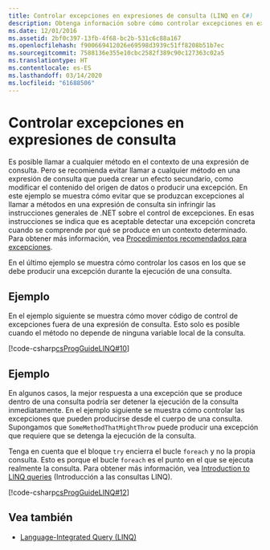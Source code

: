 ```yaml
---
title: Controlar excepciones en expresiones de consulta (LINQ en C#)
description: Obtenga información sobre cómo controlar excepciones en expresiones de consulta de LINQ en C#.
ms.date: 12/01/2016
ms.assetid: 2bf0c397-13fb-4f68-bc2b-531c6c88a167
ms.openlocfilehash: f900669412026e69598d3939c51ff8208b51b7ec
ms.sourcegitcommit: 7588136e355e10cbc2582f389c90c127363c02a5
ms.translationtype: HT
ms.contentlocale: es-ES
ms.lasthandoff: 03/14/2020
ms.locfileid: "61688506"
---
```

# <a name="handle-exceptions-in-query-expressions"></a>Controlar excepciones en expresiones de consulta

Es posible llamar a cualquier método en el contexto de una expresión de consulta. Pero se recomienda evitar llamar a cualquier método en una expresión de consulta que pueda crear un efecto secundario, como modificar el contenido del origen de datos o producir una excepción. En este ejemplo se muestra cómo evitar que se produzcan excepciones al llamar a métodos en una expresión de consulta sin infringir las instrucciones generales de .NET sobre el control de excepciones. En esas instrucciones se indica que es aceptable detectar una excepción concreta cuando se comprende por qué se produce en un contexto determinado. Para obtener más información, vea [Procedimientos recomendados para excepciones](../../standard/exceptions/best-practices-for-exceptions.md).

En el último ejemplo se muestra cómo controlar los casos en los que se debe producir una excepción durante la ejecución de una consulta.

## <a name="example"></a>Ejemplo

En el ejemplo siguiente se muestra cómo mover código de control de excepciones fuera de una expresión de consulta. Esto solo es posible cuando el método no depende de ninguna variable local de la consulta.

[!code-csharp[csProgGuideLINQ#10](~/samples/snippets/csharp/concepts/linq/how-to-handle-exceptions-in-query-expressions_1.cs)]

## <a name="example"></a>Ejemplo

En algunos casos, la mejor respuesta a una excepción que se produce dentro de una consulta podría ser detener la ejecución de la consulta inmediatamente. En el ejemplo siguiente se muestra cómo controlar las excepciones que pueden producirse desde el cuerpo de una consulta. Supongamos que `SomeMethodThatMightThrow` puede producir una excepción que requiere que se detenga la ejecución de la consulta.

Tenga en cuenta que el bloque `try` encierra el bucle `foreach` y no la propia consulta. Esto es porque el bucle `foreach` es el punto en el que se ejecuta realmente la consulta. Para obtener más información, vea [Introduction to LINQ queries](../programming-guide/concepts/linq/introduction-to-linq-queries.md) (Introducción a las consultas LINQ).

[!code-csharp[csProgGuideLINQ#12](~/samples/snippets/csharp/concepts/linq/how-to-handle-exceptions-in-query-expressions_2.cs)]

## <a name="see-also"></a>Vea también

- [Language-Integrated Query (LINQ)](index.md)

